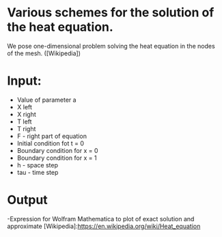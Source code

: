 # Various schemes for the solution of the heat equation.
We pose one-dimensional problem solving the heat equation in the nodes of the mesh. ([Wikipedia])
# Input:
 - Value of parameter a
 - X left
 - X right
 - T left
 - T right
 - F - right part of equation
 - Initial condition fot t = 0
 - Boundary condition for x = 0
 - Boundary condition for x = 1
 - h - space step
 - tau - time step
# Output
 -Expression for Wolfram Mathematica to plot of exact solution and approximate
[Wikipedia]:https://en.wikipedia.org/wiki/Heat_equation